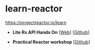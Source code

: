 # learn-reactor

https://projectreactor.io/learn

- **Lite Rx API Hands On** [[Web](https://tech.io/playgrounds/929/reactive-programming-with-reactor-3)] [[Github](https://github.com/reactor/lite-rx-api-hands-on)]

- **Practical Reactor workshop** [[Github](https://github.com/schananas/practical-reactor)]

